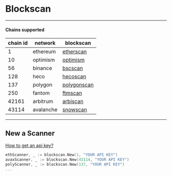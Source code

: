 # Blockscan

---

#### Chains supported

| chain id | network   | blockscan                                    |
| -------- | --------- | -------------------------------------------- |
| 1        | ethereum  | [etherscan](https://etherscan.io/)           |
| 10       | optimism  | [optimism](https://optimistic.etherscan.io/) |
| 56       | binance   | [bscscan](https://bscscan.com/)              |
| 128      | heco      | [hecoscan](https://hecoinfo.com/)            |
| 137      | polygon   | [polygonscan](https://polygonscan.com/)      |
| 250      | fantom    | [ftmscan](https://ftmscan.com/)              |
| 42161    | arbitrum  | [arbiscan](https://arbiscan.io/)             |
| 43114    | avalanche | [snowscan](https://snowscan.xyz/)            |

---

## New a Scanner

[How to get an api key?](https://docs.etherscan.io/getting-started/viewing-api-usage-statistics)

```go
ethScanner, _ := blockscan.New(1, "YOUR API KEY")
avaxScanner, _ := blockscan.New(43114, "YOUR API KEY")
polyScanner, _ := blockscan.New(137, "YOUR API KEY")
...
```
